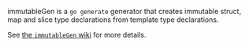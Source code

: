 immutableGen is a `go generate` generator that creates immutable struct, map and slice type declarations from template
type declarations.

See [the `immutableGen` wiki](https://github.com/myitcv/immutable/wiki/immutableGen) for more details.
